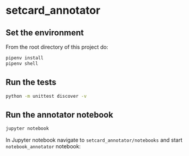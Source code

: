 # setcard_annotator

## Set the environment
From the root directory of this project do:
```bash
pipenv install
pipenv shell
```

## Run the tests 
```bash
python -m unittest discover -v
```

## Run the annotator notebook
```bash
jupyter notebook
```

In Jupyter notebook navigate to `setcard_annotator/notebooks` and start `notebook_annotator` notebook:


